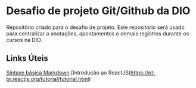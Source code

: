 # Desafio de projeto Git/Github da DIO
Repositório criado para o desafio de projeto. Este repositório será usado para centralizar a anotações, apontamentos e demais registros durante os cursos na DIO.

## Links Úteis

[Síntaxe básica Markdown](https://www.markdownguide.org/basic-syntax/)
[Introdução ao ReactJS(https://pt-br.reactjs.org/tutorial/tutorial.html)


